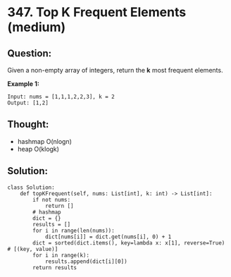 # 347. Top K Frequent Elements \(medium\)

## Question:

Given a non-empty array of integers, return the **k** most frequent elements.

**Example 1:**

```text
Input: nums = [1,1,1,2,2,3], k = 2
Output: [1,2]
```

## Thought: 

* hashmap O\(nlogn\)
* heap O\(klogk\)

## Solution:

```text
class Solution:
    def topKFrequent(self, nums: List[int], k: int) -> List[int]:
        if not nums:
            return []
        # hashmap
        dict = {}
        results = []
        for i in range(len(nums)):
            dict[nums[i]] = dict.get(nums[i], 0) + 1
        dict = sorted(dict.items(), key=lambda x: x[1], reverse=True) # [(key, value)]
        for i in range(k):
            results.append(dict[i][0])
        return results
```

